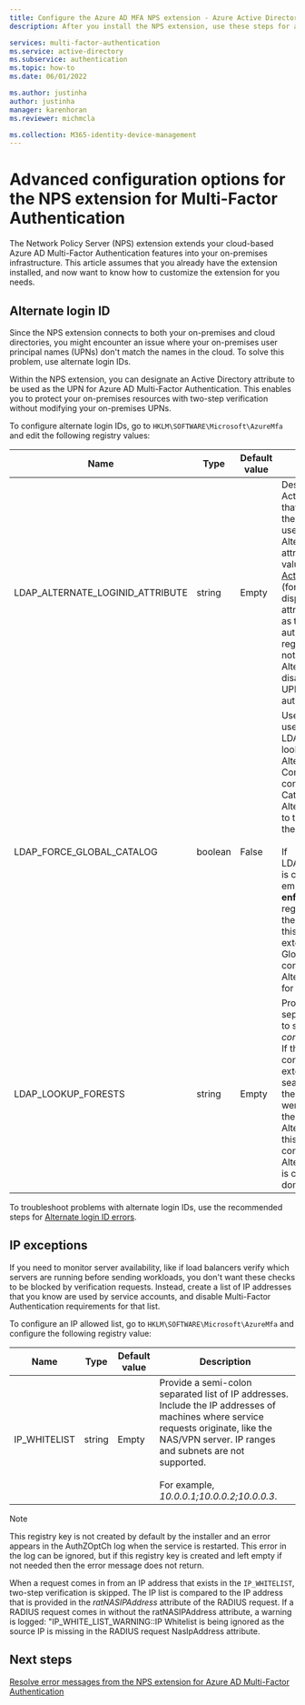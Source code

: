```yaml
---
title: Configure the Azure AD MFA NPS extension - Azure Active Directory
description: After you install the NPS extension, use these steps for advanced configuration like allowed IP lists and UPN replacement.

services: multi-factor-authentication
ms.service: active-directory
ms.subservice: authentication
ms.topic: how-to
ms.date: 06/01/2022

ms.author: justinha
author: justinha
manager: karenhoran
ms.reviewer: michmcla

ms.collection: M365-identity-device-management
---
```

# Advanced configuration options for the NPS extension for Multi-Factor Authentication

The Network Policy Server (NPS) extension extends your cloud-based Azure AD Multi-Factor Authentication features into your on-premises infrastructure. This article assumes that you already have the extension installed, and now want to know how to customize the extension for you needs.

## Alternate login ID

Since the NPS extension connects to both your on-premises and cloud directories, you might encounter an issue where your on-premises user principal names (UPNs) don't match the names in the cloud. To solve this problem, use alternate login IDs. 

Within the NPS extension, you can designate an Active Directory attribute to be used as the UPN for Azure AD Multi-Factor Authentication. This enables you to protect your on-premises resources with two-step verification without modifying your on-premises UPNs. 

To configure alternate login IDs, go to `HKLM\SOFTWARE\Microsoft\AzureMfa` and edit the following registry values:

| Name | Type | Default value | Description |
| ---- | ---- | ------------- | ----------- |
| LDAP_ALTERNATE_LOGINID_ATTRIBUTE | string | Empty | Designate the name of Active Directory attribute that you want to use as the UPN. This attribute is used as the AlternateLoginId attribute. If this registry value is set to a [valid Active Directory attribute](/windows/win32/adschema/attributes-all) (for example, mail or displayName), then the attribute's value is used as the user's UPN for authentication. If this registry value is empty or not configured, then AlternateLoginId is disabled and the user's UPN is used for authentication. |
| LDAP_FORCE_GLOBAL_CATALOG | boolean | False | Use this flag to force the use of Global Catalog for LDAP searches when looking up AlternateLoginId. Configure a domain controller as a Global Catalog, add the AlternateLoginId attribute to the Global Catalog, and then enable this flag. <br><br> If LDAP_LOOKUP_FORESTS is configured (not empty), **this flag is enforced as true**, regardless of the value of the registry setting. In this case, the NPS extension requires the Global Catalog to be configured with the AlternateLoginId attribute for each forest. |
| LDAP_LOOKUP_FORESTS | string | Empty | Provide a semi-colon separated list of forests to search. For example, *contoso.com;foobar.com*. If this registry value is configured, the NPS extension iteratively searches all the forests in the order in which they were listed, and returns the first successful AlternateLoginId value. If this registry value is not configured, the AlternateLoginId lookup is confined to the current domain.|

To troubleshoot problems with alternate login IDs, use the recommended steps for [Alternate login ID errors](howto-mfa-nps-extension-errors.md#alternate-login-id-errors).

## IP exceptions

If you need to monitor server availability, like if load balancers verify which servers are running before sending workloads, you don't want these checks to be blocked by verification requests. Instead, create a list of IP addresses that you know are used by service accounts, and disable Multi-Factor Authentication requirements for that list.

To configure an IP allowed list, go to `HKLM\SOFTWARE\Microsoft\AzureMfa` and configure the following registry value:

| Name | Type | Default value | Description |
| ---- | ---- | ------------- | ----------- |
| IP_WHITELIST | string | Empty | Provide a semi-colon separated list of IP addresses. Include the IP addresses of machines where service requests originate, like the NAS/VPN server. IP ranges and subnets are not supported. <br><br> For example, *10.0.0.1;10.0.0.2;10.0.0.3*.

> [!NOTE]
> This registry key is not created by default by the installer and an error appears in the AuthZOptCh log when the service is restarted. This error in the log can be ignored, but if this registry key is created and left empty if not needed then the error message does not return.

When a request comes in from an IP address that exists in the `IP_WHITELIST`, two-step verification is skipped. The IP list is compared to the IP address that is provided in the *ratNASIPAddress* attribute of the RADIUS request. If a RADIUS request comes in without the ratNASIPAddress attribute, a warning is logged: "IP_WHITE_LIST_WARNING::IP Whitelist is being ignored as the source IP is missing in the RADIUS request NasIpAddress attribute.

## Next steps

[Resolve error messages from the NPS extension for Azure AD Multi-Factor Authentication](howto-mfa-nps-extension-errors.md)